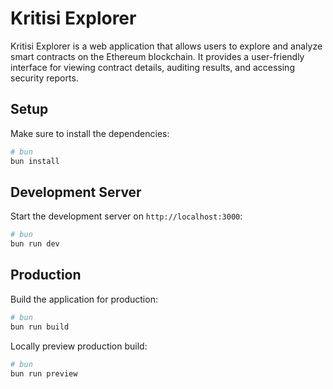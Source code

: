 # Kritisi Explorer

Kritisi Explorer is a web application that allows users to explore and analyze smart contracts on the Ethereum blockchain. It provides a user-friendly interface for viewing contract details, auditing results, and accessing security reports.

## Setup

Make sure to install the dependencies:

```bash
# bun
bun install
```

## Development Server

Start the development server on `http://localhost:3000`:

```bash
# bun
bun run dev
```

## Production

Build the application for production:

```bash
# bun
bun run build
```

Locally preview production build:

```bash
# bun
bun run preview
```
